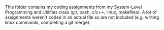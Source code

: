 This folder contains my coding assignments from my System-Level Programming and Utilities class (git, bash, c/c++, linux, makefiles). A lot of assignments weren't coded in an actual file so are not included (e.g. writing linux commands, completing a git merge).
